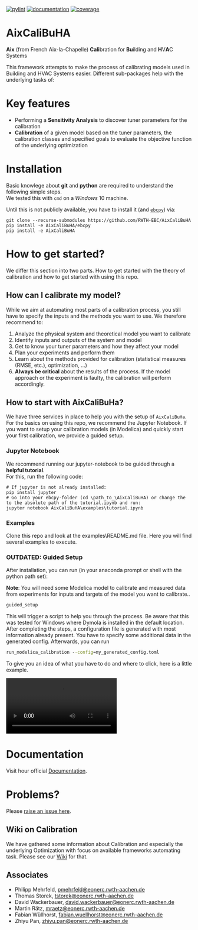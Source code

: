 [![pylint](https://ebc.pages.rwth-aachen.de/EBC_all/Optimization-and-Calibration/AixCaliBuHA/master/pylint/pylint.svg)](https://ebc.pages.rwth-aachen.de/EBC_all/Optimization-and-Calibration/AixCaliBuHA/master/pylint/pylint.html)
[![documentation](https://ebc.pages.rwth-aachen.de/EBC_all/Optimization-and-Calibration/AixCaliBuHA/master/docs/doc.svg)](https://ebc.pages.rwth-aachen.de/EBC_all/Optimization-and-Calibration/AixCaliBuHA/master/docs/index.html)
[![coverage](https://ebc.pages.rwth-aachen.de/EBC_all/Optimization-and-Calibration/AixCaliBuHA/master/coverage/badge.svg)](https://ebc.pages.rwth-aachen.de/EBC_all/Optimization-and-Calibration/AixCaliBuHA/master/coverage)


# AixCaliBuHA

**Aix** (from French Aix-la-Chapelle) 
**Cali**bration for **Bu**ilding and **H**V**A**C Systems

This framework attempts to make the process of calibrating models used in Building
and HVAC Systems easier. Different sub-packages help with the underlying tasks of:

# Key features
- Performing a **Sensitivity Analysis** to discover tuner parameters for the calibration
- **Calibration** of a given model based on the tuner parameters, the calibration classes and specified goals to evaluate the objective function of the underlying optimization


# Installation
Basic knowlege about **git** and **python** are required to understand the following simple steps.  
We tested this with `cmd` on a *Windows* 10 machine.

Until this is not publicly available, you have to install it (and [`ebcpy`](https://github.com/RWTH-EBC/ebcpy)) via:
```
git clone --recurse-submodules https://github.com/RWTH-EBC/AixCaliBuHA
pip install -e AixCaliBuHA/ebcpy
pip install -e AixCaliBuHA
```

# How to get started?
We differ this section into two parts. How to get started with the theory of calibration and how to get started with using this repo.

## How can I calibrate my model?
While we aim at automating most parts of a calibration process, you still have to specify the inputs and the methods you want to use.
We therefore recommend to:
1. Analyze the physical system and theoretical model you want to calibrate
2. Identify inputs and outputs of the system and model
3. Get to know your tuner parameters and how they affect your model
4. Plan your experiments and perform them
5. Learn about the methods provided for calibration (statistical measures (RMSE, etc.), optimization, ...)
6. **Always be critical** about the results of the process. If the model approach or the experiment is faulty, the calibration will perform accordingly. 

## How to start with AixCaliBuHa?
We have three services in place to help you with the setup of `AixCaliBuHa`. For the basics on using this repo, we recommend the Jupyter Notebook.
If you want to setup your calibration models (in Modelica) and quickly start your first calibration, we provide a guided setup.

### Jupyter Notebook
We recommend running our jupyter-notebook to be guided through a **helpful tutorial**.  
For this, run the following code:
```
# If jupyter is not already installed:
pip install jupyter
# Go into your ebcpy-folder (cd \path_to_\AixCaliBuHA) or change the to the absolute path of the tutorial.ipynb and run:
jupyter notebook AixCaliBuHA\examples\tutorial.ipynb
```

### Examples
Clone this repo and look at the examples\README.md file.
Here you will find several examples to execute.

### OUTDATED: Guided Setup
After installation, you can run (in your anaconda prompt or shell with the python path set):

**Note**: You will need some Modelica model to calibrate and measured data from experiments for inputs and targets of the model you want to calibrate..

```cmd
guided_setup
```
This will trigger a script to help you through the process. Be aware that this was tested for Windows where Dymola is installed in the default location.
After completing the steps, a configuration file is generated with most information already present. You have to specify some additional data in the generated config.
Afterwards, you can run
```cmd
run_modelica_calibration --config=my_generated_config.toml
```
To give you an idea of what you have to do and where to click, here is a little example.


![Sample Video](docs/img/guided_setup.mp4)

# Documentation
Visit hour official [Documentation](https://ebc.pages.rwth-aachen.de/EBC_all/Optimization-and-Calibration/AixCaliBuHA/master/docs).

# Problems?
Please [raise an issue here](https://github.com/RWTH-EBC/AixCaliBuHA/issues).


## Wiki on Calibration
We have gathered some information about Calibration and especially the underlying Optimization with focus on available frameworks automating task.
Please see our [Wiki]() for that. 


## Associates
- Philipp Mehrfeld, pmehrfeld@eonerc.rwth-aachen.de
- Thomas Storek, tstorek@eonerc.rwth-aachen.de
- David Wackerbauer, david.wackerbauer@eonerc.rwth-aachen.de
- Martin Rätz, mraetz@eonerc.rwth-aachen.de
- Fabian Wüllhorst, fabian.wuellhorst@eonerc.rwth-aachen.de
- Zhiyu Pan, zhiyu.pan@eonerc.rwth-aachen.de


